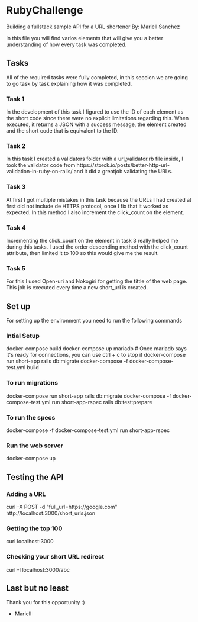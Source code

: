 # <h1> RubyChallenge </h1>
Building a fullstack sample API for a URL shortener
By: Mariell Sanchez 

In this file you will find varios elements that will give you a better understanding of how every task was completed.

<h2> Tasks </h2>
All of the required tasks were fully completed, in this seccion we are going to go task by task explaining how it was completed.

<h3> Task 1 </h3>
In the development of this task I figured to use the ID of each element as the short code since there were no explicit limitations regarding this. When executed, it returns a JSON with a success message, the element created and the short code that is equivalent to the ID.

<h3> Task 2 </h3>
In this task I created a validators folder with a url_validator.rb file inside, I took the validator code from https://storck.io/posts/better-http-url-validation-in-ruby-on-rails/ and it did a greatjob validating the URLs.

<h3> Task 3 </h3>
At first I got multiple mistakes in this task because the URLs I had created at first did not include de HTTPS protocol, once I fix that it worked as expected. In this method I also increment the click_count on the element.

<h3> Task 4 </h3>
Incrementing the click_count on the element in task 3 really helped me during this tasks. I used the order descending method with the click_count attribute, then limited it to 100 so this would give me the result.

<h3> Task 5 </h3>
For this I used Open-uri and Nokogiri for getting the tittle of the web page. This job is executed every time a new short_url is created.

<h2> Set up </h2>
For setting up the environment you need to run the following commands

<h3> Intial Setup </h3>
    docker-compose build
    docker-compose up mariadb
    # Once mariadb says it's ready for connections, you can use ctrl + c to stop it
    docker-compose run short-app rails db:migrate
    docker-compose -f docker-compose-test.yml build

<h3> To run migrations </h3>
    docker-compose run short-app rails db:migrate
    docker-compose -f docker-compose-test.yml run short-app-rspec rails db:test:prepare

<h3> To run the specs </h3>
    docker-compose -f docker-compose-test.yml run short-app-rspec

<h3> Run the web server </h3>
    docker-compose up

<h2> Testing the API </h2>

<h3> Adding a URL </h3>
    curl -X POST -d "full_url=https://google.com" http://localhost:3000/short_urls.json

<h3> Getting the top 100 </h3>
    curl localhost:3000

<h3> Checking your short URL redirect </h3>
    curl -I localhost:3000/abc

<h2> Last but no least </h2>
Thank you for this opportunity :)

- Mariell
